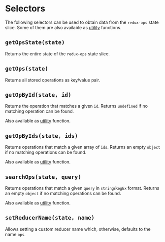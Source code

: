 # Selectors

The following selectors can be used to obtain data from the `redux-ops` state slice. Some of them are also available as [utility](Utility.md) functions.

## `getOpsState(state)`

Returns the entire state of the `redux-ops` state slice.

## `getOps(state)`

Returns all stored operations as key/value pair.

## `getOpById(state, id)`

Returns the operation that matches a given `id`.
Returns `undefined` if no matching operation can be found.

Also available as [utility](Utility.md#getopbyidops-id) function.

## `getOpByIds(state, ids)`

Returns operations that match a given array of `ids`. Returns an empty `object` if no matching operations can be found.

Also available as [utility](Utility.md#getopbyidsops-ids) function.

## `searchOps(state, query)`

Returns operations that match a given `query` in `string`/`RegEx` format. Returns an empty `object` if no matching operations can be found.

Also available as [utility](Utility.md#searchopsops-query) function.

## `setReducerName(state, name)`

Allows setting a custom reducer name which, otherwise, defaults to the name `ops`.
